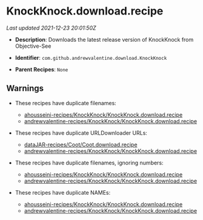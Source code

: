 # KnockKnock.download.recipe

_Last updated 2021-12-23 20:01:50Z_

- **Description**: Downloads the latest release version of KnockKnock from Objective-See

- **Identifier**: `com.github.andrewvalentine.download.KnockKnock`

- **Parent Recipes**: `None`


## Warnings

- These recipes have duplicate filenames:
    - [ahousseini-recipes/KnockKnock/KnockKnock.download.recipe](/autopkg-dupe-tracker/ahousseini-recipes/KnockKnock/KnockKnock.download.recipe)
    - [andrewvalentine-recipes/KnockKnock/KnockKnock.download.recipe](/autopkg-dupe-tracker/andrewvalentine-recipes/KnockKnock/KnockKnock.download.recipe)

- These recipes have duplicate URLDownloader URLs:
    - [dataJAR-recipes/Coot/Coot.download.recipe](/autopkg-dupe-tracker/dataJAR-recipes/Coot/Coot.download.recipe)
    - [andrewvalentine-recipes/KnockKnock/KnockKnock.download.recipe](/autopkg-dupe-tracker/andrewvalentine-recipes/KnockKnock/KnockKnock.download.recipe)

- These recipes have duplicate filenames, ignoring numbers:
    - [ahousseini-recipes/KnockKnock/KnockKnock.download.recipe](/autopkg-dupe-tracker/ahousseini-recipes/KnockKnock/KnockKnock.download.recipe)
    - [andrewvalentine-recipes/KnockKnock/KnockKnock.download.recipe](/autopkg-dupe-tracker/andrewvalentine-recipes/KnockKnock/KnockKnock.download.recipe)

- These recipes have duplicate NAMEs:
    - [ahousseini-recipes/KnockKnock/KnockKnock.download.recipe](/autopkg-dupe-tracker/ahousseini-recipes/KnockKnock/KnockKnock.download.recipe)
    - [andrewvalentine-recipes/KnockKnock/KnockKnock.download.recipe](/autopkg-dupe-tracker/andrewvalentine-recipes/KnockKnock/KnockKnock.download.recipe)
